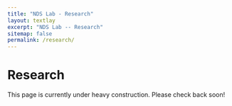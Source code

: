 ```yaml
---
title: "NDS Lab - Research"
layout: textlay
excerpt: "NDS Lab -- Research"
sitemap: false
permalink: /research/
---
```


# Research

This page is currently under heavy construction. Please check back soon!
